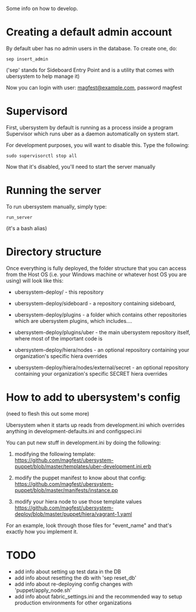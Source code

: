 Some info on how to develop.

Creating a default admin account
================================

By default uber has no admin users in the database.  To create one, do:

```
sep insert_admin
```

('sep' stands for Sideboard Entry Point and is a utility that comes with ubersystem to help manage it)

Now you can login with user: magfest@example.com, password magfest

Supervisord
=============
First, ubersystem by default is running as a process inside a program Supervisor which runs
uber as a daemon automatically on system start.

For development purposes, you will want to disable this.  Type the following:

```
sudo supervisorctl stop all
```

Now that it's disabled, you'll need to start the server manually

Running the server
===================

To run ubersystem manually, simply type:
```
run_server
```

(it's a bash alias)


Directory structure
==============

Once everything is fully deployed, the folder structure that you can access from the Host OS 
(i.e. your Windows machine or whatever host OS you are using) will look like this:

- ubersystem-deploy/ - this repository
- ubersystem-deploy/sideboard - a repository containing sideboard, 
- ubersystem-deploy/plugins - a folder which contains other repositories which are ubersystem plugins, which includes....
- ubersystem-deploy/plugins/uber - the main ubersystem repository itself, where most of the important code is

- ubersystem-deploy/hiera/nodes - an optional repository containing your organization's specific hiera overrides
- ubersystem-deploy/hiera/nodes/external/secret - an optional repository containing your organization's specific SECRET hiera overrides


How to add to ubersystem's config
====================
(need to flesh this out some more)

Ubersystem when it starts up reads from development.ini which overrides anything in development-defaults.ini and configspeci.ini

You can put new stuff in development.ini by doing the following:
1) modifying the following template:
https://github.com/magfest/ubersystem-puppet/blob/master/templates/uber-development.ini.erb

2) modify the puppet manifest to know about that config:
https://github.com/magfest/ubersystem-puppet/blob/master/manifests/instance.pp

3) modify your hiera node to use those template values
https://github.com/magfest/ubersystem-deploy/blob/master/puppet/hiera/vagrant-1.yaml

For an example, look through those files for "event_name" and that's exactly how you implement it.


TODO
====
- add info about setting up test data in the DB
- add info about resetting the db with 'sep reset_db'
- add info about re-deploying config changes with 'puppet/apply_node.sh'
- add info about fabric_settings.ini and the recommended way to setup production environments for other organizations
